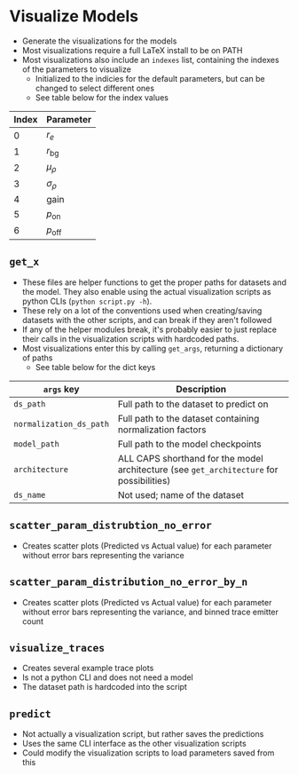 # Visualize Models

- Generate the visualizations for the models
- Most visualizations require a full LaTeX install to be on PATH
- Most visualizations also include an `indexes` list, containing the indexes of the parameters to visualize
  - Initialized to the indicies for the default parameters, but can be changed to select different ones
  - See table below for the index values

| Index | Parameter      |
| ----- | -------------- |
| 0     | $r_e$          |
| 1     | $r_\text{bg}$  |
| 2     | $\mu_\rho$     |
| 3     | $\sigma_\rho$  |
| 4     | $\text{gain}$  |
| 5     | $p_\text{on}$  |
| 6     | $p_\text{off}$ |

## `get_x`

- These files are helper functions to get the proper paths for datasets and the model. They also enable using the actual visualization scripts as python CLIs (`python script.py -h`).
- These rely on a lot of the conventions used when creating/saving datasets with the other scripts, and can break if they aren't followed
- If any of the helper modules break, it's probably easier to just replace their calls in the visualization scripts with hardcoded paths.
- Most visualizations enter this by calling `get_args`, returning a dictionary of paths
  - See table below for the dict keys


| `args` key              | Description                                                                              |
| ----------------------- | ---------------------------------------------------------------------------------------- |
| `ds_path`               | Full path to the dataset to predict on                                                   |
| `normalization_ds_path` | Full path to the dataset containing normalization factors                                |
| `model_path`            | Full path to the model checkpoints                                                       |
| `architecture`          | ALL CAPS shorthand for the model architecture (see `get_architecture` for possibilities) |
| `ds_name`               | Not used; name of the dataset                                                            |

## `scatter_param_distrubtion_no_error`

- Creates scatter plots (Predicted vs Actual value) for each parameter without error bars representing the variance

## `scatter_param_distribution_no_error_by_n`

- Creates scatter plots (Predicted vs Actual value) for each parameter without error bars representing the variance, and binned trace emitter count

## `visualize_traces`

- Creates several example trace plots
- Is not a python CLI and does not need a model
- The dataset path is hardcoded into the script

## `predict`

- Not actually a visualization script, but rather saves the predictions
- Uses the same CLI interface as the other visualization scripts
- Could modify the visualization scripts to load parameters saved from this